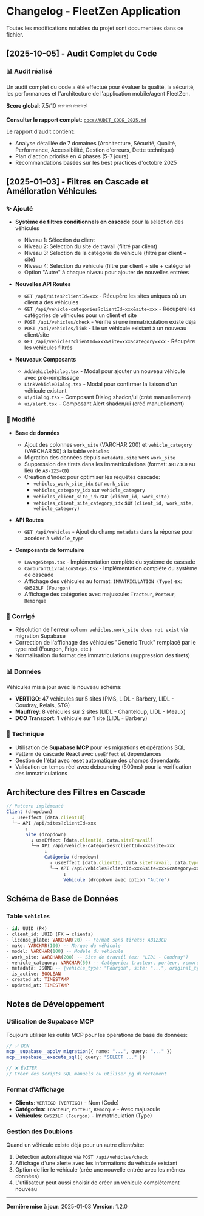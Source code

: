 # Changelog - FleetZen Application

Toutes les modifications notables du projet sont documentées dans ce fichier.

## [2025-10-05] - Audit Complet du Code

### 📊 Audit réalisé
Un audit complet du code a été effectué pour évaluer la qualité, la sécurité, les performances et l'architecture de l'application mobile/agent FleetZen.

**Score global**: 7.5/10 ⭐⭐⭐⭐⭐⭐⭐⚡

**Consulter le rapport complet**: [`docs/AUDIT_CODE_2025.md`](docs/AUDIT_CODE_2025.md)

Le rapport d'audit contient:
- Analyse détaillée de 7 domaines (Architecture, Sécurité, Qualité, Performance, Accessibilité, Gestion d'erreurs, Dette technique)
- Plan d'action priorisé en 4 phases (5-7 jours)
- Recommandations basées sur les best practices d'octobre 2025

## [2025-01-03] - Filtres en Cascade et Amélioration Véhicules

### ✨ Ajouté
- **Système de filtres conditionnels en cascade** pour la sélection des véhicules
  - Niveau 1: Sélection du client
  - Niveau 2: Sélection du site de travail (filtré par client)
  - Niveau 3: Sélection de la catégorie de véhicule (filtré par client + site)
  - Niveau 4: Sélection du véhicule (filtré par client + site + catégorie)
  - Option "Autre" à chaque niveau pour ajouter de nouvelles entrées

- **Nouvelles API Routes**
  - `GET /api/sites?clientId=xxx` - Récupère les sites uniques où un client a des véhicules
  - `GET /api/vehicle-categories?clientId=xxx&site=xxx` - Récupère les catégories de véhicules pour un client et site
  - `POST /api/vehicles/check` - Vérifie si une immatriculation existe déjà
  - `POST /api/vehicles/link` - Lie un véhicule existant à un nouveau client/site
  - `GET /api/vehicles?clientId=xxx&site=xxx&category=xxx` - Récupère les véhicules filtrés

- **Nouveaux Composants**
  - `AddVehicleDialog.tsx` - Modal pour ajouter un nouveau véhicule avec pré-remplissage
  - `LinkVehicleDialog.tsx` - Modal pour confirmer la liaison d'un véhicule existant
  - `ui/dialog.tsx` - Composant Dialog shadcn/ui (créé manuellement)
  - `ui/alert.tsx` - Composant Alert shadcn/ui (créé manuellement)

### 🔄 Modifié
- **Base de données**
  - Ajout des colonnes `work_site` (VARCHAR 200) et `vehicle_category` (VARCHAR 50) à la table `vehicles`
  - Migration des données depuis `metadata.site` vers `work_site`
  - Suppression des tirets dans les immatriculations (format: `AB123CD` au lieu de `AB-123-CD`)
  - Création d'index pour optimiser les requêtes cascade:
    - `vehicles_work_site_idx` sur `work_site`
    - `vehicles_category_idx` sur `vehicle_category`
    - `vehicles_client_site_idx` sur `(client_id, work_site)`
    - `vehicles_client_site_category_idx` sur `(client_id, work_site, vehicle_category)`

- **API Routes**
  - `GET /api/vehicles` - Ajout du champ `metadata` dans la réponse pour accéder à `vehicle_type`

- **Composants de formulaire**
  - `LavageSteps.tsx` - Implémentation complète du système de cascade
  - `CarburantLivraisonSteps.tsx` - Implémentation complète du système de cascade
  - Affichage des véhicules au format: `IMMATRICULATION (Type)` ex: `GW523LF (Fourgon)`
  - Affichage des catégories avec majuscule: `Tracteur`, `Porteur`, `Remorque`

### 🐛 Corrigé
- Résolution de l'erreur `column vehicles.work_site does not exist` via migration Supabase
- Correction de l'affichage des véhicules "Generic Truck" remplacé par le type réel (Fourgon, Frigo, etc.)
- Normalisation du format des immatriculations (suppression des tirets)

### 📊 Données
Véhicules mis à jour avec le nouveau schéma:
- **VERTIGO**: 47 véhicules sur 5 sites (PMS, LIDL - Barbery, LIDL - Coudray, Relais, STG)
- **Mauffrey**: 8 véhicules sur 2 sites (LIDL - Chanteloup, LIDL - Meaux)
- **DCO Transport**: 1 véhicule sur 1 site (LIDL - Barbery)

### 🔧 Technique
- Utilisation de **Supabase MCP** pour les migrations et opérations SQL
- Pattern de cascade React avec `useEffect` et dépendances
- Gestion de l'état avec reset automatique des champs dépendants
- Validation en temps réel avec debouncing (500ms) pour la vérification des immatriculations

## Architecture des Filtres en Cascade

```typescript
// Pattern implémenté
Client (dropdown)
  ↓ useEffect [data.clientId]
  └─→ API /api/sites?clientId=xxx
       ↓
       Site (dropdown)
         ↓ useEffect [data.clientId, data.siteTravail]
         └─→ API /api/vehicle-categories?clientId=xxx&site=xxx
              ↓
              Catégorie (dropdown)
                ↓ useEffect [data.clientId, data.siteTravail, data.typeVehicule]
                └─→ API /api/vehicles?clientId=xxx&site=xxx&category=xxx
                     ↓
                     Véhicule (dropdown avec option "Autre")
```

## Schéma de Base de Données

### Table `vehicles`
```sql
- id: UUID (PK)
- client_id: UUID (FK → clients)
- license_plate: VARCHAR(20) -- Format sans tirets: AB123CD
- make: VARCHAR(100) -- Marque du véhicule
- model: VARCHAR(100) -- Modèle du véhicule
- work_site: VARCHAR(200) -- Site de travail (ex: "LIDL - Coudray")
- vehicle_category: VARCHAR(50) -- Catégorie: tracteur, porteur, remorque
- metadata: JSONB -- {vehicle_type: "Fourgon", site: "...", original_type: "..."}
- is_active: BOOLEAN
- created_at: TIMESTAMP
- updated_at: TIMESTAMP
```

## Notes de Développement

### Utilisation de Supabase MCP
Toujours utiliser les outils MCP pour les opérations de base de données:
```typescript
// ✅ BON
mcp__supabase__apply_migration({ name: "...", query: "..." })
mcp__supabase__execute_sql({ query: "SELECT ..." })

// ❌ ÉVITER
// Créer des scripts SQL manuels ou utiliser pg directement
```

### Format d'Affichage
- **Clients**: `VERTIGO (VERTIGO)` - Nom (Code)
- **Catégories**: `Tracteur`, `Porteur`, `Remorque` - Avec majuscule
- **Véhicules**: `GW523LF (Fourgon)` - Immatriculation (Type)

### Gestion des Doublons
Quand un véhicule existe déjà pour un autre client/site:
1. Détection automatique via `POST /api/vehicles/check`
2. Affichage d'une alerte avec les informations du véhicule existant
3. Option de lier le véhicule (crée une nouvelle entrée avec les mêmes données)
4. L'utilisateur peut aussi choisir de créer un véhicule complètement nouveau

---

**Dernière mise à jour**: 2025-01-03
**Version**: 1.2.0
